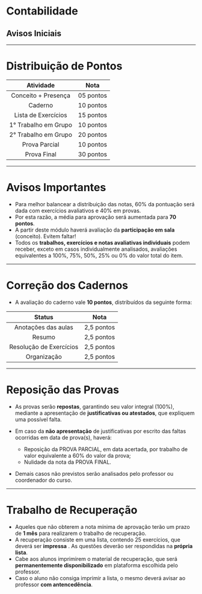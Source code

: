 # Contabilidade
## Avisos Iniciais

---

# Distribuição de Pontos

| Atividade            | Nota       |
| :-----:              | :-----:    |
| Conceito + Presença  | 05 pontos  | 
| Caderno              | 10 pontos  | 
| Lista de Exercícios  | 15 pontos  | 
| 1° Trabalho em Grupo | 10 pontos  |
| 2° Trabalho em Grupo | 20 pontos  |
| Prova Parcial        | 10 pontos  |
| Prova Final          | 30 pontos  |


---

# Avisos Importantes

- Para melhor balancear a distribuição das notas, 60% da pontuação será dada com exercícios avaliativos e 40% em provas.
- Por esta razão, a média para aprovação será aumentada para **70 pontos**. 
- A partir deste módulo haverá avaliação da **participação em sala** (conceito). Evitem faltar!
- Todos os **trabalhos, exercícios e notas avaliativas individuais** podem receber, exceto em casos individualmente analisados, avaliações equivalentes a 100%, 75%, 50%, 25% ou 0% do valor total do item.

---

# Correção dos Cadernos

- A avaliação do caderno vale **10 pontos**, distribuídos da seguinte forma:

| Status                  | Nota       |
| :-----:                 | :-----:    |
| Anotações das aulas     | 2,5 pontos | 
| Resumo                  | 2,5 pontos | 
| Resolução de Exercícios | 2,5 pontos | 
| Organização             | 2,5 pontos | 

---

# Reposição das Provas

- As provas serão **repostas**, garantindo seu valor integral (100%), mediante a apresentação de **justificativas ou atestados**, que expliquem uma possível falta.

- Em caso da **não apresentação** de justificativas por escrito das faltas ocorridas em data de prova(s), haverá:
  - Reposição da PROVA PARCIAL, em data acertada, por trabalho de valor equivalente a 60% do valor da prova;
  - Nulidade da nota da PROVA FINAL.

- Demais casos não previstos serão analisados pelo professor ou coordenador do curso.

---

# Trabalho de Recuperação

- Aqueles que não obterem a nota mínima de aprovação terão um prazo de **1 mês** para realizarem o trabalho de recuperação.
- A recuperação consiste em uma lista, contendo 25 exercícios, que deverá ser **impressa** . As questões deverão ser respondidas na **própria lista**.
- Cabe aos alunos imprimirem o material de recuperação, que será **permanentemente disponibilizado** em plataforma escolhida pelo professor.
- Caso o aluno não consiga imprimir a lista, o mesmo deverá avisar ao professor **com antencedência**.